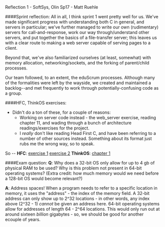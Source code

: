 Reflection 1 - SoftSys, Olin Sp17 - Matt Ruehle


####Sprint reflection:
All in all, I think sprint 1 went pretty well for us. We've made significant progress with understanding both C in general, and servers in particular; we've further managed to write our own (rudimentary) servers for call-and-response, work our way through/understand other servers, and put together the basics of a file-transfer server; this leaves us with a clear route to making a web server capable of serving pages to a client.

Beyond that, we've also familiarized ourselves (at least, somewhat) with memory allocation, networking/sockets, and the forking of parent/child processes.

Our team followed, to an extent, the eduScrum processes. Although many of the formalities were left by the wayside, we created and maintained a backlog--and met frequently to work through potentially-confusing code as a group.


####HFC, ThinkOS exercises:
- Didn't do a ton of these, for a couple of reasons:
	- Working on server code instead - the web_server exercise, reading chapter 11, and wading through a bunch of architecture readings/exercises for the project.
	- I _really_ don't like reading Head First C, and have been referring to a number of other sources instead. Something about its format just rubs me the wrong way, so to speak.

So -- 
	**HFC**: 
	[exercise 1](https://github.com/matthewruehle/ExercisesInC/tree/master/exercises/ex01)
	[exercise 2](https://github.com/matthewruehle/ExercisesInC/tree/master/exercises/ex02)
	**ThinkOS**:
	[chapter 1](https://github.com/matthewruehle/ExercisesInC/blob/master/reading_questions/thinkos.md)


####Exam question:
  **Q**: Why does a 32-bit OS only allow for up to 4 gb of physical RAM to be used? Why is this problem not present in 64-bit operating systems? (Extra credit: how much memory would we need before a 128-bit OS would become relevant?)

  **A**: Address spaces! When a program needs to refer to a specific location in memory, it uses the "address" - the index of the memory field. A 32-bit address can only show up to 2^32 locations - in other words, any index above (2^32 - 1) _cannot_ be given an address here. 64-bit operating systems allow for addresses of length 64 - 2^64 locations. This would only run out at around sixteen _billion_ gigabytes - so, we should be good for another ecouple of years.
